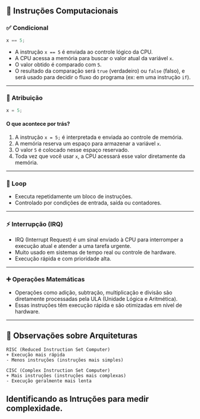 ## 🧠 Instruções Computacionais

### ✅ Condicional

```c
x == 5;
```

* A instrução `x == 5` é enviada ao controle lógico da CPU.
* A CPU acessa a memória para buscar o valor atual da variável `x`.
* O valor obtido é comparado com `5`.
* O resultado da comparação será `true` (verdadeiro) ou `false` (falso), e será usado para decidir o fluxo do programa (ex: em uma instrução `if`).

---

### 🧮 Atribuição

```c
x = 5;
```

#### O que acontece por trás?

1. A instrução `x = 5;` é interpretada e enviada ao controle de memória.
2. A memória reserva um espaço para armazenar a variável `x`.
3. O valor `5` é colocado nesse espaço reservado.
4. Toda vez que você usar `x`, a CPU acessará esse valor diretamente da memória.

---

### 🔁 Loop

* Executa repetidamente um bloco de instruções.
* Controlado por condições de entrada, saída ou contadores.

---

### ⚡ Interrupção (IRQ)

* IRQ (Interrupt Request) é um sinal enviado à CPU para interromper a execução atual e atender a uma tarefa urgente.
* Muito usado em sistemas de tempo real ou controle de hardware.
* Execução rápida e com prioridade alta.

---

### ➕ Operações Matemáticas

* Operações como adição, subtração, multiplicação e divisão são diretamente processadas pela ULA (Unidade Lógica e Aritmética).
* Essas instruções têm execução rápida e são otimizadas em nível de hardware.

---

## 🧩 Observações sobre Arquiteturas

```
RISC (Reduced Instruction Set Computer)
+ Execução mais rápida
- Menos instruções (instruções mais simples)

CISC (Complex Instruction Set Computer)
+ Mais instruções (instruções mais complexas)
- Execução geralmente mais lenta
```
## Identificando as Intruções para medir complexidade.